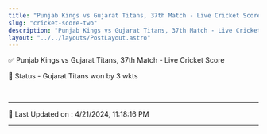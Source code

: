 ```yaml
---
title: "Punjab Kings vs Gujarat Titans, 37th Match - Live Cricket Score"
slug: "cricket-score-two"
description: "Punjab Kings vs Gujarat Titans, 37th Match - Live Cricket Score - Gujarat Titans won by 3 wkts."
layout: "../../layouts/PostLayout.astro"
--- 
```


✅ Punjab Kings vs Gujarat Titans, 37th Match - Live Cricket Score

📑 Status - Gujarat Titans won by 3 wkts

<br />

***

📝 Last Updated on : 4/21/2024, 11:18:16 PM

***

